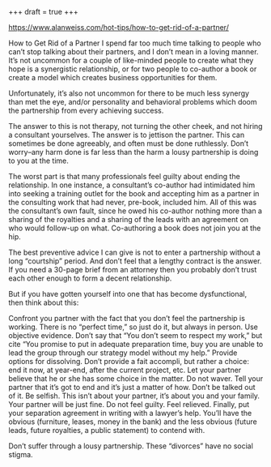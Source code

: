 +++
draft = true
+++

https://www.alanweiss.com/hot-tips/how-to-get-rid-of-a-partner/

How to Get Rid of a Partner
I spend far too much time talking to people who can’t stop talking about their partners, and I don’t mean in a loving manner. It’s not uncommon for a couple of like-minded people to create what they hope is a synergistic relationship, or for two people to co-author a book or create a model which creates business opportunities for them.

Unfortunately, it’s also not uncommon for there to be much less synergy than met the eye, and/or personality and behavioral problems which doom the partnership from every achieving success.

The answer to this is not therapy, not turning the other cheek, and not hiring a consultant yourselves. The answer is to jettison the partner. This can sometimes be done agreeably, and often must be done ruthlessly. Don’t worry–any harm done is far less than the harm a lousy partnership is doing to you at the time.

The worst part is that many professionals feel guilty about ending the relationship. In one instance, a consultant’s co-author had intimidated him into seeking a training outlet for the book and accepting him as a partner in the consulting work that had never, pre-book, included him. All of this was the consultant’s own fault, since he owed his co-author nothing more than a sharing of the royalties and a sharing of the leads with an agreement on who would follow-up on what. Co-authoring a book does not join you at the hip.

The best preventive advice I can give is not to enter a partnership without a long “courtship” period. And don’t feel that a lengthy contract is the answer. If you need a 30-page brief from an attorney then you probably don’t trust each other enough to form a decent relationship.

But if you have gotten yourself into one that has become dysfunctional, then think about this:

Confront you partner with the fact that you don’t feel the partnership is working. There is no “perfect time,” so just do it, but always in person.
Use objective evidence. Don’t say that “You don’t seem to respect my work,” but cite “You promise to put in adequate preparation time, buy you are unable to lead the group through our strategy model without my help.”
Provide options for dissolving. Don’t provide a fait accompli, but rather a choice: end it now, at year-end, after the current project, etc. Let your partner believe that he or she has some choice in the matter.
Do not waver. Tell your partner that it’s got to end and it’s just a matter of how. Don’t be talked out of it.
Be selfish. This isn’t about your partner, it’s about you and your family. Your partner will be just fine. Do not feel guilty. Feel relieved.
Finally, put your separation agreement in writing with a lawyer’s help. You’ll have the obvious (furniture, leases, money in the bank) and the less obvious (future leads, future royalties, a public statement) to contend with.

Don’t suffer through a lousy partnership. These “divorces” have no social stigma.
